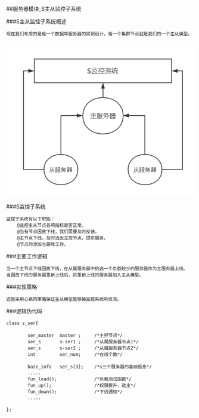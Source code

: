 ##服务器模块_S主从监控子系统

###S主从监控子系统概述

    现在我们考虑的是每一个数据库服务器的实例设计，每一个集群节点就是我们的一个主从模型。
    
![ss](../image/数据库服务器架构模型.png)

###S监控子系统

    监控子系统有以下职能：
        @监控主从节点各项指标是否正常。
        @当有节点因故下线，我们需要及时反馈。
        @主节点下线，及时选出主控节点，提供服务。
        @节点的添加与删除工作。
        
        
###主要工作逻辑

    当一个主节点下线因故下线，在从属服务器中挑选一个负载较少的服务器作为主服务器上线。
    当因故下线的服务器重新上线后，将重新上线的服务器加入主从模型。

###实现策略

    还是采用心跳的策略保证主从模型能够被监控系统所侦测。
    
    
###逻辑伪代码

```
class s_ser{

        ser_master  master ;     /*主控节点*/
        ser_s       s-ser1 ;     /*从属服务器节点1*/
        ser_s       s-ser2 ;     /*从属服务器节点2*/
        int         ser_num;     /*在线个数*/
        
        base_info   ser_s[3];    /*s三个服务器的基础信息*/
        .....
        fun_load();              /*负载测试函数*/
        fun_up();                /*权限提升，选主*/
        fun_down();              /*下线通知*/
        .....

};

```